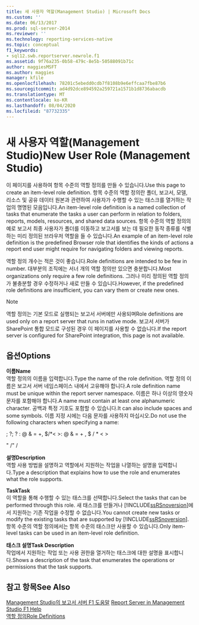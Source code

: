 ```yaml
---
title: 새 사용자 역할(Management Studio) | Microsoft Docs
ms.custom: ''
ms.date: 06/13/2017
ms.prod: sql-server-2014
ms.reviewer: ''
ms.technology: reporting-services-native
ms.topic: conceptual
f1_keywords:
- sql12.swb.reportserver.newrole.f1
ms.assetid: 9f76a235-0b58-479c-8e5b-50588091b71c
author: maggiesMSFT
ms.author: maggies
manager: kfile
ms.openlocfilehash: 78201c5ebedd0cdb7f8108b9e6effcaa7fbe87b6
ms.sourcegitcommit: ad4d92dce894592a259721a1571b1d8736abacdb
ms.translationtype: MT
ms.contentlocale: ko-KR
ms.lasthandoff: 08/04/2020
ms.locfileid: "87732335"
---
```

# <a name="new-user-role-management-studio"></a><span data-ttu-id="4e9e1-102">새 사용자 역할(Management Studio)</span><span class="sxs-lookup"><span data-stu-id="4e9e1-102">New User Role (Management Studio)</span></span>
  <span data-ttu-id="4e9e1-103">이 페이지를 사용하여 항목 수준의 역할 정의를 만들 수 있습니다.</span><span class="sxs-lookup"><span data-stu-id="4e9e1-103">Use this page to create an item-level role definition.</span></span> <span data-ttu-id="4e9e1-104">항목 수준의 역할 정의란 폴더, 보고서, 모델, 리소스 및 공유 데이터 원본과 관련하여 사용자가 수행할 수 있는 태스크를 열거하는 작업의 명명된 모음입니다.</span><span class="sxs-lookup"><span data-stu-id="4e9e1-104">An item-level role definition is a named collection of tasks that enumerate the tasks a user can perform in relation to folders, reports, models, resources, and shared data sources.</span></span> <span data-ttu-id="4e9e1-105">항목 수준의 역할 정의의 예로 보고서 최종 사용자가 폴더를 이동하고 보고서를 보는 데 필요한 동작 종류를 식별하는 미리 정의된 브라우저 역할을 들 수 있습니다.</span><span class="sxs-lookup"><span data-stu-id="4e9e1-105">An example of an item-level role definition is the predefined Browser role that identifies the kinds of actions a report end user might require for navigating folders and viewing reports.</span></span>  
  
 <span data-ttu-id="4e9e1-106">역할 정의 개수는 적은 것이 좋습니다.</span><span class="sxs-lookup"><span data-stu-id="4e9e1-106">Role definitions are intended to be few in number.</span></span> <span data-ttu-id="4e9e1-107">대부분의 조직에는 서너 개의 역할 정의만 있으면 충분합니다.</span><span class="sxs-lookup"><span data-stu-id="4e9e1-107">Most organizations only require a few role definitions.</span></span> <span data-ttu-id="4e9e1-108">그러나 미리 정의된 역할 정의가 불충분할 경우 수정하거나 새로 만들 수 있습니다.</span><span class="sxs-lookup"><span data-stu-id="4e9e1-108">However, if the predefined role definitions are insufficient, you can vary them or create new ones.</span></span>  
  
> [!NOTE]  
>  <span data-ttu-id="4e9e1-109">역할 정의는 기본 모드로 실행되는 보고서 서버에만 사용되며</span><span class="sxs-lookup"><span data-stu-id="4e9e1-109">Role definitions are used only on a report server that runs in native mode.</span></span> <span data-ttu-id="4e9e1-110">보고서 서버가 SharePoint 통합 모드로 구성된 경우 이 페이지를 사용할 수 없습니다.</span><span class="sxs-lookup"><span data-stu-id="4e9e1-110">If the report server is configured for SharePoint integration, this page is not available.</span></span>  
  
## <a name="options"></a><span data-ttu-id="4e9e1-111">옵션</span><span class="sxs-lookup"><span data-stu-id="4e9e1-111">Options</span></span>  
 <span data-ttu-id="4e9e1-112">**이름**</span><span class="sxs-lookup"><span data-stu-id="4e9e1-112">**Name**</span></span>  
 <span data-ttu-id="4e9e1-113">역할 정의의 이름을 입력합니다.</span><span class="sxs-lookup"><span data-stu-id="4e9e1-113">Type the name of the role definition.</span></span> <span data-ttu-id="4e9e1-114">역할 정의 이름은 보고서 서버 네임스페이스 내에서 고유해야 합니다.</span><span class="sxs-lookup"><span data-stu-id="4e9e1-114">A role definition name must be unique within the report server namespace.</span></span> <span data-ttu-id="4e9e1-115">이름은 하나 이상의 영숫자 문자를 포함해야 합니다.</span><span class="sxs-lookup"><span data-stu-id="4e9e1-115">A name must contain at least one alphanumeric character.</span></span> <span data-ttu-id="4e9e1-116">공백과 특정 기호도 포함할 수 있습니다.</span><span class="sxs-lookup"><span data-stu-id="4e9e1-116">It can also include spaces and some symbols.</span></span> <span data-ttu-id="4e9e1-117">이름 지정 시에는 다음 문자를 사용하지 마십시오.</span><span class="sxs-lookup"><span data-stu-id="4e9e1-117">Do not use the following characters when specifying a name:</span></span>  
  
 <span data-ttu-id="4e9e1-118">; ?</span><span class="sxs-lookup"><span data-stu-id="4e9e1-118">; ?</span></span> <span data-ttu-id="4e9e1-119">: \@ & = +, $/\*\< ></span><span class="sxs-lookup"><span data-stu-id="4e9e1-119">: \@ & = + , $ / \* \< ></span></span>  
  
 <span data-ttu-id="4e9e1-120">" /</span><span class="sxs-lookup"><span data-stu-id="4e9e1-120">" /</span></span>  
  
 <span data-ttu-id="4e9e1-121">**설명**</span><span class="sxs-lookup"><span data-stu-id="4e9e1-121">**Description**</span></span>  
 <span data-ttu-id="4e9e1-122">역할 사용 방법을 설명하고 역할에서 지원하는 작업을 나열하는 설명을 입력합니다.</span><span class="sxs-lookup"><span data-stu-id="4e9e1-122">Type a description that explains how to use the role and enumerates what the role supports.</span></span>  
  
 <span data-ttu-id="4e9e1-123">**Task**</span><span class="sxs-lookup"><span data-stu-id="4e9e1-123">**Task**</span></span>  
 <span data-ttu-id="4e9e1-124">이 역할을 통해 수행할 수 있는 태스크를 선택합니다.</span><span class="sxs-lookup"><span data-stu-id="4e9e1-124">Select the tasks that can be performed through this role.</span></span> <span data-ttu-id="4e9e1-125">새 태스크를 만들거나 [!INCLUDE[ssRSnoversion](../../includes/ssrsnoversion-md.md)]에서 지원하는 기존 작업을 수정할 수 없습니다.</span><span class="sxs-lookup"><span data-stu-id="4e9e1-125">You cannot create new tasks or modify the existing tasks that are supported by [!INCLUDE[ssRSnoversion](../../includes/ssrsnoversion-md.md)].</span></span> <span data-ttu-id="4e9e1-126">항목 수준의 역할 정의에서는 항목 수준의 태스크만 사용할 수 있습니다.</span><span class="sxs-lookup"><span data-stu-id="4e9e1-126">Only item-level tasks can be used in an item-level role definition.</span></span>  
  
 <span data-ttu-id="4e9e1-127">**태스크 설명**</span><span class="sxs-lookup"><span data-stu-id="4e9e1-127">**Task Description**</span></span>  
 <span data-ttu-id="4e9e1-128">작업에서 지원하는 작업 또는 사용 권한을 열거하는 태스크에 대한 설명을 표시합니다.</span><span class="sxs-lookup"><span data-stu-id="4e9e1-128">Shows a description of the task that enumerates the operations or permissions that the task supports.</span></span>  
  
## <a name="see-also"></a><span data-ttu-id="4e9e1-129">참고 항목</span><span class="sxs-lookup"><span data-stu-id="4e9e1-129">See Also</span></span>  
 <span data-ttu-id="4e9e1-130">[Management Studio의 보고서 서버 F1 도움말](report-server-in-management-studio-f1-help.md) </span><span class="sxs-lookup"><span data-stu-id="4e9e1-130">[Report Server in Management Studio F1 Help](report-server-in-management-studio-f1-help.md) </span></span>  
 [<span data-ttu-id="4e9e1-131">역할 정의</span><span class="sxs-lookup"><span data-stu-id="4e9e1-131">Role Definitions</span></span>](../security/role-definitions.md)  
  
  
